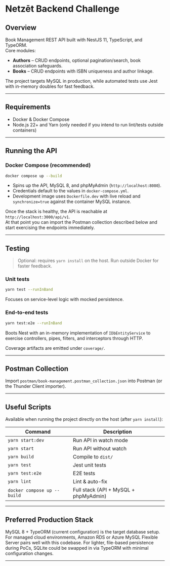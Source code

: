# Netzēt Backend Challenge

## Overview
Book Management REST API built with NestJS 11, TypeScript, and TypeORM.  
Core modules:

- **Authors** – CRUD endpoints, optional pagination/search, book association safeguards.
- **Books** – CRUD endpoints with ISBN uniqueness and author linkage.

The project targets MySQL in production, while automated tests use Jest with in-memory doubles for fast feedback.

---

## Requirements
- Docker & Docker Compose
- Node.js 22+ and Yarn (only needed if you intend to run lint/tests outside containers)

---

## Running the API

### Docker Compose (recommended)
```bash
docker compose up --build
```
- Spins up the API, MySQL 8, and phpMyAdmin (`http://localhost:8080`).
- Credentials default to the values in `docker-compose.yml`.
- Development image uses `Dockerfile.dev` with live reload and `synchronize=true` against the container MySQL instance.

Once the stack is healthy, the API is reachable at `http://localhost:3000/api/v1`.  
At that point you can import the Postman collection described below and start exercising the endpoints immediately.

---

## Testing

> Optional: requires `yarn install` on the host. Run outside Docker for faster feedback.

### Unit tests
```bash
yarn test --runInBand
```
Focuses on service-level logic with mocked persistence.

### End-to-end tests
```bash
yarn test:e2e --runInBand
```
Boots Nest with an in-memory implementation of `IDbEntityService` to exercise controllers, pipes, filters, and interceptors through HTTP.

Coverage artifacts are emitted under `coverage/`.

---

## Postman Collection
Import `postman/book-management.postman_collection.json` into Postman (or the Thunder Client importer).

---

## Useful Scripts
Available when running the project directly on the host (after `yarn install`):

| Command | Description |
| --- | --- |
| `yarn start:dev` | Run API in watch mode |
| `yarn start` | Run API without watch |
| `yarn build` | Compile to `dist/` |
| `yarn test` | Jest unit tests |
| `yarn test:e2e` | E2E tests |
| `yarn lint` | Lint & auto-fix |
| `docker compose up --build` | Full stack (API + MySQL + phpMyAdmin) |

---

## Preferred Production Stack
MySQL 8 + TypeORM (current configuration) is the target database setup.  
For managed cloud environments, Amazon RDS or Azure MySQL Flexible Server pairs well with this codebase. For lighter, file-based persistence during PoCs, SQLite could be swapped in via TypeORM with minimal configuration changes.

---
